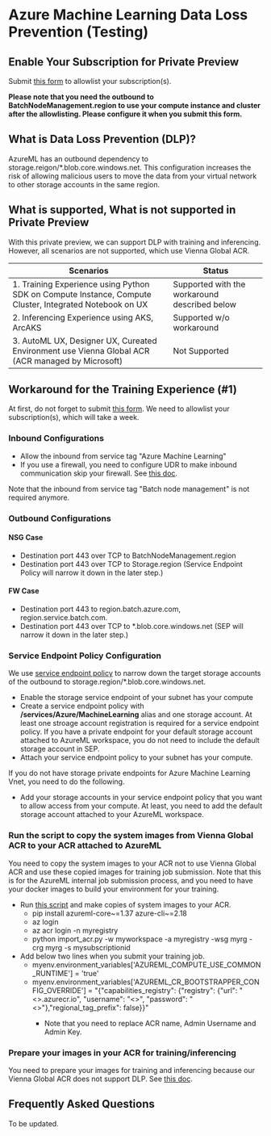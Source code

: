 # Azure Machine Learning Data Loss Prevention (Testing)

## Enable Your Subscription for Private Preview
Submit [this form](https://forms.office.com/r/1TraBek7LV) to allowlist your subscription(s).

**Please note that you need the outbound to BatchNodeManagement.region to use your compute instance and cluster after the allowlisting. Please configure it when you submit this form.**

## What is Data Loss Prevention (DLP)?

AzureML has an outbound dependency to storage.reigon/*.blob.core.windows.net. This configuration increases the risk of allowing malicious users to move the data from your virtual network to other storage accounts in the same region.

## What is supported, What is not supported in Private Preview

With this private preview, we can support DLP with training and inferencing. However, all scenarios are not supported, which use Vienna Global ACR.

|Scenarios|Status
|---|---|
|1. Training Experience using Python SDK on Compute Instance, Compute Cluster, Integrated Notebook on UX|Supported with the workaround described below|---|
|2. Inferencing Experience using AKS, ArcAKS| Supported w/o workaround |
|3. AutoML UX, Designer UX, Cureated Environment use Vienna Global ACR (ACR managed by Microsoft) | Not Supported|

## Workaround for the Training Experience (#1)

At first, do not forget to submit [this form](https://forms.office.com/r/1TraBek7LV). We need to allowlist your subscription(s), which will take a week.

### Inbound Configurations
* Allow the inbound from service tag "Azure Machine Learning"
* If you use a firewall, you need to configure UDR to make inbound communication skip your firewall. See [this doc](https://docs.microsoft.com/en-us/azure/machine-learning/how-to-secure-training-vnet?tabs=azure-studio%2Cipaddress#inbound-traffic).

Note that the inbound from service tag "Batch node management" is not required anymore.

### Outbound Configurations

#### NSG Case
* Destination port 443 over TCP to BatchNodeManagement.region 
* Destination port 443 over TCP to Storage.region (Service Endpoint Policy will narrow it down in the later step.) 

#### FW Case
* Destination port 443 to region.batch.azure.com, region.service.batch.com.
* Destination port 443 over TCP to *.blob.core.windows.net (SEP will narrow it down in the later step.)

### Service Endpoint Policy Configuration

We use [service endpoint policy](https://docs.microsoft.com/en-us/azure/virtual-network/virtual-network-service-endpoint-policies-overview) to narrow down the target storage accounts of the outbound to storage.region/*.blob.core.windows.net.

* Enable the storage service endpoint of your subnet has your compute
* Create a service endpoint policy with **/services/Azure/MachineLearning** alias and one storage account. At least one stroage account registration is required for a service endpoint policy. If you have a private endpoint for your default storage account attached to AzureML workspace, you do not need to include the default storage account in SEP.
* Attach your service endpoint policy to your subnet has your compute.

If you do not have storage private endpoints for Azure Machine Learning Vnet, you need to do the following.
* Add your storage accounts in your service endpoint policy that you want to allow access from your compute. At least, you need to add the default storage account attached to your AzureML workspace.

### Run the script to copy the system images from Vienna Global ACR to your ACR attached to AzureML

You need to copy the system images to your ACR not to use Vienna Global ACR and use these copied images for training job submission. Note that this is for the AzureML internal job submission process, and you need to have your docker images to build your environment for your training.

* Run [this script](import_acr.py) and make copies of system images to your ACR.
  * pip install azureml-core~=1.37 azure-cli~=2.18
  * az login
  * az acr login -n myregistry
  * python import_acr.py -w myworkspace -a myregistry -wsg myrg -crg myrg -s mysubscriptionid
* Add below two lines when you submit your training job.
  * myenv.environment_variables['AZUREML_COMPUTE_USE_COMMON_RUNTIME'] = 'true'
  * myenv.environment_variables['AZUREML_CR_BOOTSTRAPPER_CONFIG_OVERRIDE'] = "{\"capabilities_registry\": {\"registry\": {\"url\": \"<<user acr name>>.azurecr.io\", \"username\": \"<<ACR Admin Username>>\", \"password\": \"<<ACR Admin Key>>\"},\"regional_tag_prefix\": false}}"
    * Note that you need to replace ACR name, Admin Username and Admin Key.

### Prepare your images in your ACR for training/inferencing

You need to prepare your images for training and inferencing because our Vienna Global ACR does not support DLP. See [this doc](https://docs.microsoft.com/en-us/azure/machine-learning/how-to-train-with-custom-image).

## Frequently Asked Questions
To be updated.
